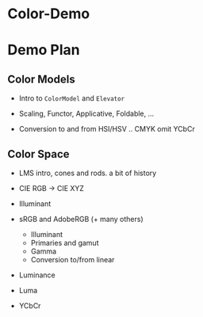 # Color-Demo





# Demo Plan

## Color Models

* Intro to `ColorModel` and `Elevator`

* Scaling, Functor, Applicative, Foldable, ...

* Conversion to and from HSI/HSV .. CMYK omit YCbCr

## Color Space


* LMS intro, cones and rods. a bit of history

* CIE RGB -> CIE XYZ

* Illuminant


* sRGB and AdobeRGB (+ many others)

  * Illuminant
  * Primaries and gamut
  * Gamma
  * Conversion to/from linear


* Luminance

* Luma

* YCbCr
